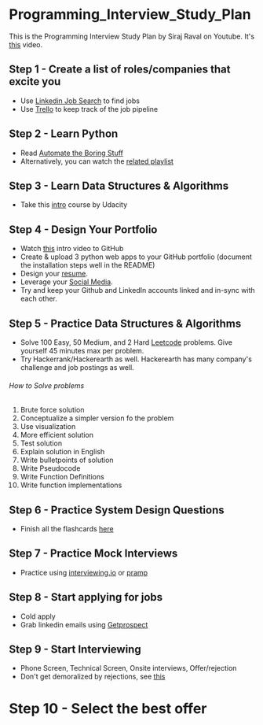 # Programming_Interview_Study_Plan
This is the Programming Interview Study Plan by Siraj Raval on Youtube. It's [this](https://youtu.be/sMkMr2455mk) video.

## Step 1 - Create a list of roles/companies that excite you

- Use [Linkedin Job Search](https://linkedin.com) to find jobs
- Use [Trello](http://trello.com) to keep track of the job pipeline

## Step 2 - Learn Python

- Read [Automate the Boring Stuff](https://automatetheboringstuff.com/)
- Alternatively, you can watch the [related playlist](https://www.youtube.com/watch?v=1F_OgqRuSdI&list=PL0-84-yl1fUnRuXGFe_F7qSH1LEnn9LkW)

## Step 3 - Learn Data Structures & Algorithms

- Take this [intro](https://www.udacity.com/course/data-structures-and-algorithms-in-python--ud513) course by Udacity

## Step 4 - Design Your Portfolio

- Watch [this](https://www.youtube.com/watch?v=Loav1kbA640) intro video to GitHub
- Create & upload 3 python web apps to your GitHub portfolio (document the installation steps well in the README)
- Design your [resume](https://www.youtube.com/watch?v=nMK94JlKRb4). 
- Leverage your [Social Media](https://www.youtube.com/watch?v=PulyGf6trOk). 
- Try and keep your Github and LinkedIn accounts linked and in-sync with each other.

## Step 5 - Practice Data Structures & Algorithms
- Solve 100 Easy, 50 Medium, and 2 Hard [Leetcode](http://leetcode.com) problems. Give yourself 45 minutes max per problem.
- Try Hackerrank/Hackerearth as well. Hackerearth has many company's challenge and job postings as well.

###### How to Solve problems
1. Brute force solution
2. Conceptualize a simpler version fo the problem
3. Use visualization
4. More efficient solution
5. Test solution
6. Explain solution in English 
7. Write bulletpoints of solution
8. Write Pseudocode
9. Write Function Definitions
10. Write function implementations

## Step 6 - Practice System Design Questions

- Finish all the flashcards [here](https://github.com/donnemartin/system-design-primer#master-slave-replication) 

## Step 7 - Practice Mock Interviews

- Practice using [interviewing.io](http://interviewing.io) or [pramp](https://www.pramp.com/) 

## Step 8 - Start applying for jobs

- Cold apply
- Grab linkedin emails using [Getprospect](http://getprospect.io)

## Step 9 - Start Interviewing
- Phone Screen, Technical Screen, Onsite interviews, Offer/rejection
- Don't get demoralized by rejections, see [this](http://rejected.us) 

# Step 10 - Select the best offer
